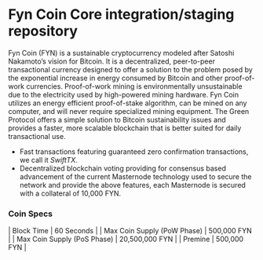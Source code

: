 Fyn Coin Core integration/staging repository
=================================================

Fyn Coin (FYN) is a sustainable cryptocurrency modeled after Satoshi Nakamoto’s vision for Bitcoin. It is a decentralized, peer-to-peer transactional currency designed to offer a solution to the problem posed by the exponential increase in energy consumed by Bitcoin and other proof-of-work currencies. Proof-of-work mining is environmentally unsustainable due to the electricity used by high-powered mining hardware. Fyn Coin utilizes an energy efficient proof-of-stake algorithm, can be mined on any computer, and will never require specialized mining equipment. The Green Protocol offers a simple solution to Bitcoin sustainability issues and provides a faster, more scalable blockchain that is better suited for daily transactional use.

- Fast transactions featuring guaranteed zero confirmation transactions, we call it _SwiftTX_.
- Decentralized blockchain voting providing for consensus based advancement of the current Masternode
  technology used to secure the network and provide the above features, each Masternode is secured
  with a collateral of 10,000 FYN.


### Coin Specs
| Block Time                  | 60 Seconds      |
| Max Coin Supply (PoW Phase) | 500,000 FYN    |
| Max Coin Supply (PoS Phase) | 20,500,000 FYN |
| Premine                     | 500,000 FYN    |
